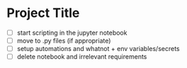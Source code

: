 # Project Title

- [ ] start scripting in the jupyter notebook
- [ ] move to .py files (if appropriate)
- [ ] setup automations and whatnot + env variables/secrets
- [ ] delete notebook and irrelevant requirements
